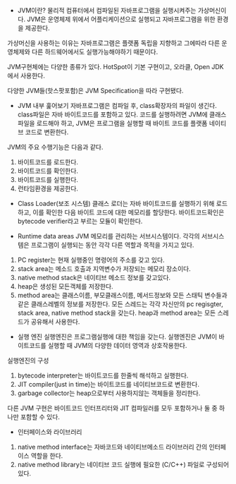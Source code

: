 - JVM이란?
물리적 컴퓨터에서 컴파일된 자바프로그램을 실행시켜주는 가상머신이다.
JVM은 운영체제 위에서 어플리케이션으로 실행되고 자바프로그램을 위한 환경을 제공한다.

가상머신을 사용하는 이유는 자바프로그램은 플랫폼 독립을 지향하고 그에따라 다른 운영체제와 다른 하드웨어에서도 실행가능해야하기 때문이다.

JVM구현체에는 다양한 종류가 있다.
HotSpot이 기본 구현이고,
오라클, Open JDK에서 사용한다.

다양한 JVM들(핫스팟포함)은 JVM Specification을 따라 구현됐다.

- JVM 내부 훑어보기
자바프로그램은 컴파일 후, class확장자의 파일이 생긴다.
class파일은 자바 바이트코드를 포함하고 있다.
코드를 실행하려면 JVM에 클래스파일을 로드해야 하고, JVM은 프로그램을 실행할 때 바이트 코드를 플랫폼 네이티브 코드로 변환한다.

JVM의 주요 수행기능은 다음과 같다.
1. 바이트코드를 로드한다.
2. 바이트코드를 확인한다.
3. 바이트코드를 실행한다.
4. 런타임환경을 제공한다.

- Class Loader(보조 시스템)
클래스 로더는 자바 바이트코드를 실행하기 위해 로드하고, 이를 확인한 다음 바이트 코드에 대한 메모리를 할당한다.
바이트코드확인은 bytecode verifier라고 부르는 모듈이 확인한다.

- Runtime data areas
JVM 메모리를 관리하는 서브시스템이다. 
각각의 서브시스템은 프로그램이 실행되는 동안 각각 다른 역할과 목적을 가지고 있다.
1. PC register는 현재 실행중인 명령어의 주소를 갖고 있다.
2. stack area는 메소드 호출과 지역변수가 저장되는 메모리 장소이다.
3. native method stack은 네이티브 메소드 정보를 갖고있다.
4. heap은 생성된 모든객체를 저장한다.
5. method area는 클래스이름, 부모클래스이름, 메서드정보와 모든 스태틱 변수들과 같은 클래스레벨의 정보를 저장한다.
모든 스레드는 각각 자신만의 pc regisgter, stack area, native method stack을 갖는다.
heap과 method area는 모든 스레드가 공유해서 사용한다.

- 실행 엔진
실행엔진은 프로그램실행에 대한 책임을 갖는다.
실행엔진은 JVM이 바이트코드를 실행할 때 JVM의 다양한 데이터 영역과 상호작용한다.

실행엔진의 구성
1. bytecode interpreter는 바이트코드를 한줄씩 해석하고 실행한다.
2. JIT compiler(just in time)는 바이트코드를 네이티브코드로 변환한다.
3. garbage collector는 heap으로부터 사용하지않는 객체들을 정리한다.

다른 JVM 구현은 바이트코드 인터프리터와 JIT 컴파일러를 모두 포함하거나 둘 중 하나만 포함할 수 있다.

- 인터페이스와 라이브러리
1. native method interface는 자바코드와 네이티브메소드 라이브러리 간의 인터페이스 역할을 한다.
2. native method library는 네이티브 코드 실행에 필요한 (C/C++) 파일로 구성되어 있다.